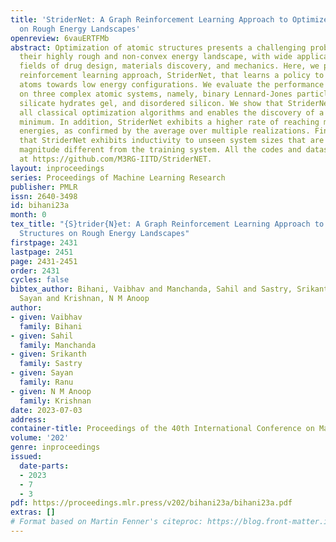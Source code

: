 ```yaml
---
title: 'StriderNet: A Graph Reinforcement Learning Approach to Optimize Atomic Structures
  on Rough Energy Landscapes'
openreview: 6vauERTFMb
abstract: Optimization of atomic structures presents a challenging problem, due to
  their highly rough and non-convex energy landscape, with wide applications in the
  fields of drug design, materials discovery, and mechanics. Here, we present a graph
  reinforcement learning approach, StriderNet, that learns a policy to displace the
  atoms towards low energy configurations. We evaluate the performance of StriderNet
  on three complex atomic systems, namely, binary Lennard-Jones particles, calcium
  silicate hydrates gel, and disordered silicon. We show that StriderNet outperforms
  all classical optimization algorithms and enables the discovery of a lower energy
  minimum. In addition, StriderNet exhibits a higher rate of reaching minima with
  energies, as confirmed by the average over multiple realizations. Finally, we show
  that StriderNet exhibits inductivity to unseen system sizes that are an order of
  magnitude different from the training system. All the codes and datasets are available
  at https://github.com/M3RG-IITD/StriderNET.
layout: inproceedings
series: Proceedings of Machine Learning Research
publisher: PMLR
issn: 2640-3498
id: bihani23a
month: 0
tex_title: "{S}trider{N}et: A Graph Reinforcement Learning Approach to Optimize Atomic
  Structures on Rough Energy Landscapes"
firstpage: 2431
lastpage: 2451
page: 2431-2451
order: 2431
cycles: false
bibtex_author: Bihani, Vaibhav and Manchanda, Sahil and Sastry, Srikanth and Ranu,
  Sayan and Krishnan, N M Anoop
author:
- given: Vaibhav
  family: Bihani
- given: Sahil
  family: Manchanda
- given: Srikanth
  family: Sastry
- given: Sayan
  family: Ranu
- given: N M Anoop
  family: Krishnan
date: 2023-07-03
address: 
container-title: Proceedings of the 40th International Conference on Machine Learning
volume: '202'
genre: inproceedings
issued:
  date-parts:
  - 2023
  - 7
  - 3
pdf: https://proceedings.mlr.press/v202/bihani23a/bihani23a.pdf
extras: []
# Format based on Martin Fenner's citeproc: https://blog.front-matter.io/posts/citeproc-yaml-for-bibliographies/
---
```

